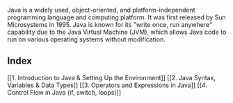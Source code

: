 Java is a widely used, object-oriented, and platform-independent programming language and computing platform. It was first released by Sun Microsystems in 1995. Java is known for its "write once, run anywhere" capability due to the Java Virtual Machine (JVM), which allows Java code to run on various operating systems without modification.

## Index

[[1. Introduction to Java & Setting Up the Environment]]
[[2. Java Syntax, Variables & Data Types]]
[[3. Operators and Expressions in Java]]
[[4. Control Flow in Java (if, switch, loops)]]
